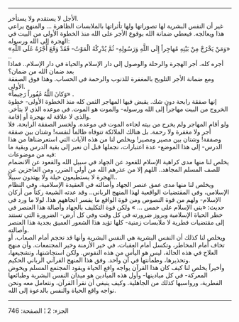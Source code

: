 ------------------------------------------------------------------------

الأجل لا يستقدم ولا يستأخر.  
غير أن النفس البشرية لها تصوراتها ولها تأثراتها بالملابسات الظاهرة ...
والمنهج يراعي هذا ويعالجه. فيعطي ضمانة الله بوقوع الأجر على الله منذ
الخطوة الأولى من البيت في الهجرة إلى الله ورسوله:  
«وَمَنْ يَخْرُجْ مِنْ بَيْتِهِ مُهاجِراً إِلَى اللَّهِ وَرَسُولِهِ- ثُمَّ يُدْرِكْهُ الْمَوْتُ- فَقَدْ وَقَعَ أَجْرُهُ
عَلَى اللَّهِ» ..  
أجره كله. أجر الهجرة والرحلة والوصول إلى دار الإسلام والحياة في دار
الإسلام.. فماذا بعد ضمان الله من ضمان؟  
ومع ضمانة الأجر التلويح بالمغفرة للذنوب والرحمة في الحساب. وهذا فوق
الصفقة الأولى.  
«وَكانَ اللَّهُ غَفُوراً رَحِيماً» .  
إنها صفقة رابحة دون شك. يقبض فيها المهاجر الثمن كله منذ الخطوة الأولى-
خطوة الخروج من البيت مهاجراً إلى الله ورسوله- والموت هو الموت. في موعده
الذي لا يتأخر. والذي لا علاقة له بهجرة أو إقامة.  
ولو أقام المهاجر ولم يخرج من بيته لجاءه الموت في موعده. ولخسر الصفقة
الرابحة. فلا أجر ولا مغفرة ولا رحمة. بل هنالك الملائكة تتوفاه ظالماً
لنفسه! وشتان بين صفقة وصفقة! وشتان بين مصير ومصير! ويخلص لنا من هذه
الآيات التي استعرضناها من هذا الدرس- إلى هذا الموضع- عدة اعتبارات،
نجملها قبل أن نعبر إلى بقية الدرس وبقية ما فيه من موضوعات:  
يخلص لنا منها مدى كراهية الإسلام للقعود عن الجهاد في سبيل الله والقعود
عن الانضمام للصف المسلم المجاهد.. اللهم إلا من عذرهم الله من أولي الضرر،
ومن العاجزين عن الهجرة لا يستطيعون حيلة ولا يهتدون سبيلاً..  
ويخلص لنا منها مدى عمق عنصر الجهاد وأصالته في العقيدة الإسلامية، وفي
النظام الإسلامي، وفي المقتضيات الواقعية لهذا المنهج الرباني.. وقد عدته
الشيعة ركناً من أركان الإسلام- ولهم من قوة النصوص ومن قوة الواقع ما يفسر
اتجاههم هذا. لولا ما ورد في حديث: «بني الإسلام على خمس ... » ولكن قوة
التكليف بالجهاد وأصالة هذا العنصر في خطر الحياة الإسلامية وبروز ضرورته
في كل وقت وفي كل أرض- الضرورة التي تستند إلى مقتضيات فطرية لا ملابسات
زمنية- كلها تؤيد هذا الشعور العميق بجدية هذا العنصر وأصالته.  
ويخلص لنا كذلك أن النفس البشرية هي النفس البشرية وأنها قد تحجم أمام
الصعاب، أو تخاف أمام المخاطر، وتكسل أمام العقبات، في خير الأزمنة وخير
المجتمعات. وأن منهج العلاج في هذه الحالة، ليس هو اليأس من هذه النفوس.
ولكن استجاشتها، وتشجيعها، وتحذيرها، وطمأنتها في آن واحد. وفق هذا المنهج
القرآني الرباني الحكيم.  
وأخيراً يخلص لنا كيف كان هذا القرآن يواجه واقع الحياة ويقود المجتمع
المسلم ويخوض المعركة- في كل ميادينها- وأول هذه الميادين هو ميدان النفس
البشرية وطبائعها الفطرية، ورواسبها كذلك من الجاهلية. وكيف ينبغي أن نقرأ
القرآن، ونتعامل معه ونحن نواجه واقع الحياة والنفس بالدعوة إلى الله.

------------------------------------------------------------------------

الجزء: 2 ¦ الصفحة: 746
